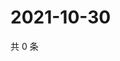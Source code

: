 # 2021-10-30

共 0 条

<!-- BEGIN WEIBO -->
<!-- 最后更新时间 Sat Oct 30 2021 11:09:18 GMT+0800 (China Standard Time) -->

<!-- END WEIBO -->
